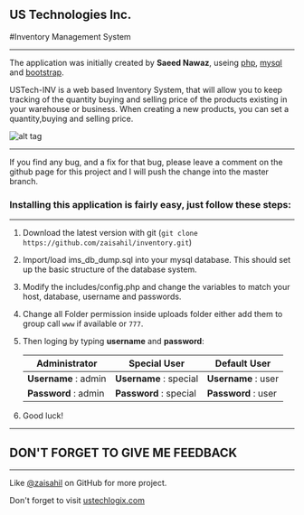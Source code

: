 ## US Technologies Inc.

#Inventory Management System
- - - -

The application was initially created by **Saeed Nawaz**, useing [php](http:php.net), [mysql](https://www.mysql.com) and [bootstrap](http://getbootstrap.com).


USTech-INV is a web based Inventory System, that will allow you to keep tracking of the quantity buying and selling price of the products existing in your warehouse or business. When creating a new products, you can set a quantity,buying and selling price.

![alt tag](https://github.com/zaisahil/inventory/blob/master/screenshot.png)

****

If you find any bug, and a fix for that bug, please leave a comment on the github page for this project and I will push the change into the master branch.


### Installing this application is fairly easy, just follow these steps:
****


1. Download the latest version with git (`git clone https://github.com/zaisahil/inventory.git`)

2. Import/load ims_db_dump.sql into your mysql database. This should set up the basic structure of the database system.

3. Modify the includes/config.php and change the variables to match your host, database, username and passwords.

4. Change all Folder permission inside uploads folder either add them to group call `www` if available or `777`.

5. Then loging by typing **username** and **password**:


   Administrator        | Special User           | Default User
   ---------------------| -----------------------| -------------------
   **Username** : admin | **Username** : special | **Username** : user
   **Password** : admin | **Password** : special | **Password** : user

6. Good luck!  

- - - -

## DON'T FORGET TO GIVE ME FEEDBACK

- - - -

Like  [@zaisahil](https://www.github.com/zaisahil) on GitHub for more project.

Don't forget to visit [ustechlogix.com](http://ustechlogix.com "US Technologies Inc.")
